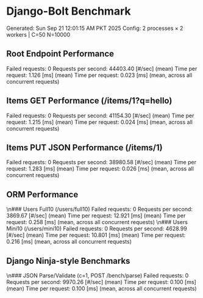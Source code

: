 # Django-Bolt Benchmark
Generated: Sun Sep 21 12:01:15 AM PKT 2025
Config: 2 processes × 2 workers | C=50 N=10000

## Root Endpoint Performance
Failed requests:        0
Requests per second:    44403.40 [#/sec] (mean)
Time per request:       1.126 [ms] (mean)
Time per request:       0.023 [ms] (mean, across all concurrent requests)

## Items GET Performance (/items/1?q=hello)
Failed requests:        0
Requests per second:    41154.30 [#/sec] (mean)
Time per request:       1.215 [ms] (mean)
Time per request:       0.024 [ms] (mean, across all concurrent requests)

## Items PUT JSON Performance (/items/1)
Failed requests:        0
Requests per second:    38980.58 [#/sec] (mean)
Time per request:       1.283 [ms] (mean)
Time per request:       0.026 [ms] (mean, across all concurrent requests)

## ORM Performance
\n### Users Full10 (/users/full10)
Failed requests:        0
Requests per second:    3869.67 [#/sec] (mean)
Time per request:       12.921 [ms] (mean)
Time per request:       0.258 [ms] (mean, across all concurrent requests)
\n### Users Mini10 (/users/mini10)
Failed requests:        0
Requests per second:    4628.99 [#/sec] (mean)
Time per request:       10.801 [ms] (mean)
Time per request:       0.216 [ms] (mean, across all concurrent requests)

## Django Ninja-style Benchmarks
\n### JSON Parse/Validate (c=1, POST /bench/parse)
Failed requests:        0
Requests per second:    9970.26 [#/sec] (mean)
Time per request:       0.100 [ms] (mean)
Time per request:       0.100 [ms] (mean, across all concurrent requests)
